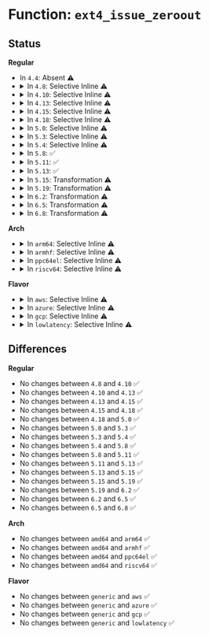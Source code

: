 # Function: <code>ext4_issue_zeroout</code>

## Status
<b>Regular</b>
<ul>
<li>
In <code>4.4</code>: Absent ⚠️
</li>
<li>
<details>
<summary>In <code>4.8</code>: Selective Inline ⚠️</summary>

```c
int ext4_issue_zeroout(struct inode *inode, ext4_lblk_t lblk, ext4_fsblk_t pblk, ext4_lblk_t len);
```

**Collision:** Unique Global

**Inline:** Selective

**Transformation:** False

**Instances:**

```
In fs/ext4/inode.c (ffffffff812c5bf0)
Location: fs/ext4/inode.c:389
Inline: True
Direct callers:
  - fs/ext4/inode.c:ext4_map_blocks
  - fs/ext4/extents.c:ext4_ext_map_blocks
  - fs/ext4/extents.c:ext4_ext_zeroout
```
**Symbols:**

```
ffffffff812c5bf0-ffffffff812c5c4c: ext4_issue_zeroout (STB_GLOBAL)
```
</details>
</li>
<li>
<details>
<summary>In <code>4.10</code>: Selective Inline ⚠️</summary>

```c
int ext4_issue_zeroout(struct inode *inode, ext4_lblk_t lblk, ext4_fsblk_t pblk, ext4_lblk_t len);
```

**Collision:** Unique Global

**Inline:** Selective

**Transformation:** False

**Instances:**

```
In fs/ext4/inode.c (ffffffff812db420)
Location: fs/ext4/inode.c:396
Inline: True
Direct callers:
  - fs/ext4/inode.c:ext4_map_blocks
  - fs/ext4/extents.c:ext4_ext_map_blocks
  - fs/ext4/extents.c:ext4_ext_zeroout
```
**Symbols:**

```
ffffffff812db420-ffffffff812db47c: ext4_issue_zeroout (STB_GLOBAL)
```
</details>
</li>
<li>
<details>
<summary>In <code>4.13</code>: Selective Inline ⚠️</summary>

```c
int ext4_issue_zeroout(struct inode *inode, ext4_lblk_t lblk, ext4_fsblk_t pblk, ext4_lblk_t len);
```

**Collision:** Unique Global

**Inline:** Selective

**Transformation:** False

**Instances:**

```
In fs/ext4/inode.c (ffffffff812ffcd0)
Location: fs/ext4/inode.c:402
Inline: True
Direct callers:
  - fs/ext4/extents.c:ext4_ext_handle_unwritten_extents
  - fs/ext4/extents.c:ext4_ext_zeroout
  - fs/ext4/inode.c:ext4_map_blocks
```
**Symbols:**

```
ffffffff812ffcd0-ffffffff812ffd29: ext4_issue_zeroout (STB_GLOBAL)
```
</details>
</li>
<li>
<details>
<summary>In <code>4.15</code>: Selective Inline ⚠️</summary>

```c
int ext4_issue_zeroout(struct inode *inode, ext4_lblk_t lblk, ext4_fsblk_t pblk, ext4_lblk_t len);
```

**Collision:** Unique Global

**Inline:** Selective

**Transformation:** False

**Instances:**

```
In fs/ext4/inode.c (ffffffff813244f0)
Location: fs/ext4/inode.c:412
Inline: True
Direct callers:
  - fs/ext4/extents.c:ext4_ext_handle_unwritten_extents
  - fs/ext4/extents.c:ext4_ext_zeroout
  - fs/ext4/inode.c:ext4_map_blocks
```
**Symbols:**

```
ffffffff813244f0-ffffffff81324549: ext4_issue_zeroout (STB_GLOBAL)
```
</details>
</li>
<li>
<details>
<summary>In <code>4.18</code>: Selective Inline ⚠️</summary>

```c
int ext4_issue_zeroout(struct inode *inode, ext4_lblk_t lblk, ext4_fsblk_t pblk, ext4_lblk_t len);
```

**Collision:** Unique Global

**Inline:** Selective

**Transformation:** False

**Instances:**

```
In fs/ext4/inode.c (ffffffff81352720)
Location: fs/ext4/inode.c:413
Inline: True
Direct callers:
  - fs/ext4/extents.c:ext4_ext_handle_unwritten_extents
  - fs/ext4/extents.c:ext4_ext_zeroout
  - fs/ext4/inode.c:ext4_map_blocks
```
**Symbols:**

```
ffffffff81352720-ffffffff81352779: ext4_issue_zeroout (STB_GLOBAL)
```
</details>
</li>
<li>
<details>
<summary>In <code>5.0</code>: Selective Inline ⚠️</summary>

```c
int ext4_issue_zeroout(struct inode *inode, ext4_lblk_t lblk, ext4_fsblk_t pblk, ext4_lblk_t len);
```

**Collision:** Unique Global

**Inline:** Selective

**Transformation:** False

**Instances:**

```
In fs/ext4/inode.c (ffffffff8136a840)
Location: fs/ext4/inode.c:413
Inline: True
Direct callers:
  - fs/ext4/extents.c:ext4_ext_handle_unwritten_extents
  - fs/ext4/extents.c:ext4_ext_zeroout
  - fs/ext4/inode.c:ext4_map_blocks
```
**Symbols:**

```
ffffffff8136a840-ffffffff8136a899: ext4_issue_zeroout (STB_GLOBAL)
```
</details>
</li>
<li>
<details>
<summary>In <code>5.3</code>: Selective Inline ⚠️</summary>

```c
int ext4_issue_zeroout(struct inode *inode, ext4_lblk_t lblk, ext4_fsblk_t pblk, ext4_lblk_t len);
```

**Collision:** Unique Global

**Inline:** Selective

**Transformation:** False

**Instances:**

```
In fs/ext4/inode.c (ffffffff81393d50)
Location: fs/ext4/inode.c:417
Inline: True
Direct callers:
  - fs/ext4/extents.c:ext4_ext_handle_unwritten_extents
  - fs/ext4/extents.c:ext4_ext_zeroout
  - fs/ext4/inode.c:ext4_map_blocks
```
**Symbols:**

```
ffffffff81393d50-ffffffff81393da8: ext4_issue_zeroout (STB_GLOBAL)
```
</details>
</li>
<li>
<details>
<summary>In <code>5.4</code>: Selective Inline ⚠️</summary>

```c
int ext4_issue_zeroout(struct inode *inode, ext4_lblk_t lblk, ext4_fsblk_t pblk, ext4_lblk_t len);
```

**Collision:** Unique Global

**Inline:** Selective

**Transformation:** False

**Instances:**

```
In fs/ext4/inode.c (ffffffff813ac6e0)
Location: fs/ext4/inode.c:426
Inline: True
Direct callers:
  - fs/ext4/extents.c:ext4_ext_handle_unwritten_extents
  - fs/ext4/extents.c:ext4_ext_zeroout
  - fs/ext4/inode.c:ext4_map_blocks
```
**Symbols:**

```
ffffffff813ac6e0-ffffffff813ac738: ext4_issue_zeroout (STB_GLOBAL)
```
</details>
</li>
<li>
<details>
<summary>In <code>5.8</code>: ✅</summary>

```c
int ext4_issue_zeroout(struct inode *inode, ext4_lblk_t lblk, ext4_fsblk_t pblk, ext4_lblk_t len);
```

**Collision:** Unique Global

**Inline:** No

**Transformation:** False

**Instances:**

```
In fs/ext4/inode.c (ffffffff813f89b0)
Location: fs/ext4/inode.c:407
Inline: False
Direct callers:
  - fs/ext4/extents.c:ext4_ext_convert_to_initialized
  - fs/ext4/extents.c:ext4_ext_convert_to_initialized
  - fs/ext4/extents.c:ext4_split_extent_at
  - fs/ext4/extents.c:ext4_split_extent_at
  - fs/ext4/extents.c:ext4_split_extent_at
  - fs/ext4/extents.c:ext4_split_extent_at
  - fs/ext4/inode.c:ext4_map_blocks
```
**Symbols:**

```
ffffffff813f89b0-ffffffff813f8a1a: ext4_issue_zeroout (STB_GLOBAL)
```
</details>
</li>
<li>
<details>
<summary>In <code>5.11</code>: ✅</summary>

```c
int ext4_issue_zeroout(struct inode *inode, ext4_lblk_t lblk, ext4_fsblk_t pblk, ext4_lblk_t len);
```

**Collision:** Unique Global

**Inline:** No

**Transformation:** False

**Instances:**

```
In fs/ext4/inode.c (ffffffff8140b080)
Location: fs/ext4/inode.c:418
Inline: False
Direct callers:
  - fs/ext4/extents.c:ext4_ext_convert_to_initialized
  - fs/ext4/extents.c:ext4_ext_convert_to_initialized
  - fs/ext4/extents.c:ext4_split_extent_at
  - fs/ext4/extents.c:ext4_split_extent_at
  - fs/ext4/extents.c:ext4_split_extent_at
  - fs/ext4/extents.c:ext4_split_extent_at
  - fs/ext4/inode.c:ext4_map_blocks
```
**Symbols:**

```
ffffffff8140b080-ffffffff8140b0ea: ext4_issue_zeroout (STB_GLOBAL)
```
</details>
</li>
<li>
<details>
<summary>In <code>5.13</code>: ✅</summary>

```c
int ext4_issue_zeroout(struct inode *inode, ext4_lblk_t lblk, ext4_fsblk_t pblk, ext4_lblk_t len);
```

**Collision:** Unique Global

**Inline:** No

**Transformation:** False

**Instances:**

```
In fs/ext4/inode.c (ffffffff81411240)
Location: fs/ext4/inode.c:419
Inline: False
Direct callers:
  - fs/ext4/extents.c:ext4_ext_convert_to_initialized
  - fs/ext4/extents.c:ext4_ext_convert_to_initialized
  - fs/ext4/extents.c:ext4_split_extent_at
  - fs/ext4/extents.c:ext4_split_extent_at
  - fs/ext4/extents.c:ext4_split_extent_at
  - fs/ext4/inode.c:ext4_map_blocks
```
**Symbols:**

```
ffffffff81411240-ffffffff814112a0: ext4_issue_zeroout (STB_GLOBAL)
```
</details>
</li>
<li>
<details>
<summary>In <code>5.15</code>: Transformation ⚠️</summary>

```c
int ext4_issue_zeroout(struct inode *inode, ext4_lblk_t lblk, ext4_fsblk_t pblk, ext4_lblk_t len);
```

**Collision:** Unique Global

**Inline:** No

**Transformation:** True

**Instances:**

```
In fs/ext4/inode.c (0)
Location: fs/ext4/inode.c:418
Inline: False
Direct callers:
  - fs/ext4/extents.c:ext4_ext_convert_to_initialized
  - fs/ext4/extents.c:ext4_ext_convert_to_initialized
  - fs/ext4/extents.c:ext4_split_extent_at
  - fs/ext4/extents.c:ext4_split_extent_at
  - fs/ext4/extents.c:ext4_split_extent_at
  - fs/ext4/inode.c:ext4_map_blocks
```
**Symbols:**

```
ffffffff81ccab2b-ffffffff81ccab67: ext4_issue_zeroout.cold (STB_LOCAL)
ffffffff81464070-ffffffff814640ec: ext4_issue_zeroout (STB_GLOBAL)
```
</details>
</li>
<li>
<details>
<summary>In <code>5.19</code>: Transformation ⚠️</summary>

```c
int ext4_issue_zeroout(struct inode *inode, ext4_lblk_t lblk, ext4_fsblk_t pblk, ext4_lblk_t len);
```

**Collision:** Unique Global

**Inline:** No

**Transformation:** True

**Instances:**

```
In fs/ext4/inode.c (0)
Location: fs/ext4/inode.c:417
Inline: False
Direct callers:
  - fs/ext4/extents.c:ext4_ext_convert_to_initialized
  - fs/ext4/extents.c:ext4_ext_convert_to_initialized
  - fs/ext4/extents.c:ext4_split_extent_at
  - fs/ext4/extents.c:ext4_split_extent_at
  - fs/ext4/extents.c:ext4_split_extent_at
  - fs/ext4/inode.c:ext4_map_blocks
```
**Symbols:**

```
ffffffff81e7d92c-ffffffff81e7d96a: ext4_issue_zeroout.cold (STB_LOCAL)
ffffffff814e35b0-ffffffff814e363e: ext4_issue_zeroout (STB_GLOBAL)
```
</details>
</li>
<li>
<details>
<summary>In <code>6.2</code>: Transformation ⚠️</summary>

```c
int ext4_issue_zeroout(struct inode *inode, ext4_lblk_t lblk, ext4_fsblk_t pblk, ext4_lblk_t len);
```

**Collision:** Unique Global

**Inline:** No

**Transformation:** True

**Instances:**

```
In fs/ext4/inode.c (0)
Location: fs/ext4/inode.c:423
Inline: False
Direct callers:
  - fs/ext4/extents.c:ext4_ext_convert_to_initialized
  - fs/ext4/extents.c:ext4_ext_convert_to_initialized
  - fs/ext4/extents.c:ext4_split_extent_at
  - fs/ext4/extents.c:ext4_split_extent_at
  - fs/ext4/extents.c:ext4_split_extent_at
  - fs/ext4/inode.c:ext4_map_blocks
```
**Symbols:**

```
ffffffff8206de96-ffffffff8206ded4: ext4_issue_zeroout.cold (STB_LOCAL)
ffffffff8157caa0-ffffffff8157cb2e: ext4_issue_zeroout (STB_GLOBAL)
```
</details>
</li>
<li>
<details>
<summary>In <code>6.5</code>: Transformation ⚠️</summary>

```c
int ext4_issue_zeroout(struct inode *inode, ext4_lblk_t lblk, ext4_fsblk_t pblk, ext4_lblk_t len);
```

**Collision:** Unique Global

**Inline:** No

**Transformation:** True

**Instances:**

```
In fs/ext4/inode.c (0)
Location: fs/ext4/inode.c:395
Inline: False
Direct callers:
  - fs/ext4/extents.c:ext4_ext_convert_to_initialized
  - fs/ext4/extents.c:ext4_ext_convert_to_initialized
  - fs/ext4/extents.c:ext4_split_extent_at
  - fs/ext4/extents.c:ext4_split_extent_at
  - fs/ext4/inode.c:ext4_map_blocks
```
**Symbols:**

```
ffffffff820edb85-ffffffff820edbc3: ext4_issue_zeroout.cold (STB_LOCAL)
ffffffff815b3ea0-ffffffff815b3f2e: ext4_issue_zeroout (STB_GLOBAL)
```
</details>
</li>
<li>
<details>
<summary>In <code>6.8</code>: Transformation ⚠️</summary>

```c
int ext4_issue_zeroout(struct inode *inode, ext4_lblk_t lblk, ext4_fsblk_t pblk, ext4_lblk_t len);
```

**Collision:** Unique Global

**Inline:** No

**Transformation:** True

**Instances:**

```
In fs/ext4/inode.c (0)
Location: fs/ext4/inode.c:395
Inline: False
Direct callers:
  - fs/ext4/extents.c:ext4_ext_convert_to_initialized
  - fs/ext4/extents.c:ext4_ext_convert_to_initialized
  - fs/ext4/extents.c:ext4_split_extent_at
  - fs/ext4/extents.c:ext4_split_extent_at
  - fs/ext4/inode.c:ext4_map_blocks
```
**Symbols:**

```
ffffffff821cacb4-ffffffff821cacf2: ext4_issue_zeroout.cold (STB_LOCAL)
ffffffff815ecca0-ffffffff815ecd2e: ext4_issue_zeroout (STB_GLOBAL)
```
</details>
</li>
</ul>
<b>Arch</b>
<ul>
<li>
<details>
<summary>In <code>arm64</code>: Selective Inline ⚠️</summary>

```c
int ext4_issue_zeroout(struct inode *inode, ext4_lblk_t lblk, ext4_fsblk_t pblk, ext4_lblk_t len);
```

**Collision:** Unique Global

**Inline:** Selective

**Transformation:** False

**Instances:**

```
In fs/ext4/inode.c (ffff800010480e78)
Location: fs/ext4/inode.c:426
Inline: True
Direct callers:
  - fs/ext4/extents.c:ext4_ext_handle_unwritten_extents
  - fs/ext4/extents.c:ext4_ext_zeroout
  - fs/ext4/inode.c:ext4_map_blocks
```
**Symbols:**

```
ffff800010480e78-ffff800010480f08: ext4_issue_zeroout (STB_GLOBAL)
```
</details>
</li>
<li>
<details>
<summary>In <code>armhf</code>: Selective Inline ⚠️</summary>

```c
int ext4_issue_zeroout(struct inode *inode, ext4_lblk_t lblk, ext4_fsblk_t pblk, ext4_lblk_t len);
```

**Collision:** Unique Global

**Inline:** Selective

**Transformation:** False

**Instances:**

```
In fs/ext4/inode.c (c0641f5c)
Location: fs/ext4/inode.c:426
Inline: True
Direct callers:
  - fs/ext4/extents.c:ext4_ext_handle_unwritten_extents
  - fs/ext4/extents.c:ext4_ext_zeroout
  - fs/ext4/inode.c:ext4_map_blocks
```
**Symbols:**

```
c0641f5c-c0641ff0: ext4_issue_zeroout (STB_GLOBAL)
```
</details>
</li>
<li>
<details>
<summary>In <code>ppc64el</code>: Selective Inline ⚠️</summary>

```c
int ext4_issue_zeroout(struct inode *inode, ext4_lblk_t lblk, ext4_fsblk_t pblk, ext4_lblk_t len);
```

**Collision:** Unique Global

**Inline:** Selective

**Transformation:** False

**Instances:**

```
In fs/ext4/inode.c (c0000000005a52b0)
Location: fs/ext4/inode.c:426
Inline: True
Direct callers:
  - fs/ext4/extents.c:ext4_ext_handle_unwritten_extents
  - fs/ext4/extents.c:ext4_ext_handle_unwritten_extents
  - fs/ext4/extents.c:ext4_ext_zeroout
  - fs/ext4/inode.c:ext4_map_blocks
```
**Symbols:**

```
c0000000005a52b0-c0000000005a5348: ext4_issue_zeroout (STB_GLOBAL)
```
</details>
</li>
<li>
<details>
<summary>In <code>riscv64</code>: Selective Inline ⚠️</summary>

```c
int ext4_issue_zeroout(struct inode *inode, ext4_lblk_t lblk, ext4_fsblk_t pblk, ext4_lblk_t len);
```

**Collision:** Unique Global

**Inline:** Selective

**Transformation:** False

**Instances:**

```
In fs/ext4/inode.c (ffffffe000309bc8)
Location: fs/ext4/inode.c:426
Inline: True
Direct callers:
  - fs/ext4/extents.c:ext4_ext_handle_unwritten_extents
  - fs/ext4/extents.c:ext4_ext_handle_unwritten_extents
  - fs/ext4/extents.c:ext4_ext_zeroout
  - fs/ext4/inode.c:ext4_map_blocks
```
**Symbols:**

```
ffffffe000309bc8-ffffffe000309c5e: ext4_issue_zeroout (STB_GLOBAL)
```
</details>
</li>
</ul>
<b>Flavor</b>
<ul>
<li>
<details>
<summary>In <code>aws</code>: Selective Inline ⚠️</summary>

```c
int ext4_issue_zeroout(struct inode *inode, ext4_lblk_t lblk, ext4_fsblk_t pblk, ext4_lblk_t len);
```

**Collision:** Unique Global

**Inline:** Selective

**Transformation:** False

**Instances:**

```
In fs/ext4/inode.c (ffffffff813a4cc0)
Location: fs/ext4/inode.c:426
Inline: True
Direct callers:
  - fs/ext4/extents.c:ext4_ext_handle_unwritten_extents
  - fs/ext4/extents.c:ext4_ext_zeroout
  - fs/ext4/inode.c:ext4_map_blocks
```
**Symbols:**

```
ffffffff813a4cc0-ffffffff813a4d18: ext4_issue_zeroout (STB_GLOBAL)
```
</details>
</li>
<li>
<details>
<summary>In <code>azure</code>: Selective Inline ⚠️</summary>

```c
int ext4_issue_zeroout(struct inode *inode, ext4_lblk_t lblk, ext4_fsblk_t pblk, ext4_lblk_t len);
```

**Collision:** Unique Global

**Inline:** Selective

**Transformation:** False

**Instances:**

```
In fs/ext4/inode.c (ffffffff81395750)
Location: fs/ext4/inode.c:426
Inline: True
Direct callers:
  - fs/ext4/extents.c:ext4_ext_handle_unwritten_extents
  - fs/ext4/extents.c:ext4_ext_zeroout
  - fs/ext4/inode.c:ext4_map_blocks
```
**Symbols:**

```
ffffffff81395750-ffffffff813957a8: ext4_issue_zeroout (STB_GLOBAL)
```
</details>
</li>
<li>
<details>
<summary>In <code>gcp</code>: Selective Inline ⚠️</summary>

```c
int ext4_issue_zeroout(struct inode *inode, ext4_lblk_t lblk, ext4_fsblk_t pblk, ext4_lblk_t len);
```

**Collision:** Unique Global

**Inline:** Selective

**Transformation:** False

**Instances:**

```
In fs/ext4/inode.c (ffffffff813a2520)
Location: fs/ext4/inode.c:426
Inline: True
Direct callers:
  - fs/ext4/extents.c:ext4_ext_handle_unwritten_extents
  - fs/ext4/extents.c:ext4_ext_zeroout
  - fs/ext4/inode.c:ext4_map_blocks
```
**Symbols:**

```
ffffffff813a2520-ffffffff813a2578: ext4_issue_zeroout (STB_GLOBAL)
```
</details>
</li>
<li>
<details>
<summary>In <code>lowlatency</code>: Selective Inline ⚠️</summary>

```c
int ext4_issue_zeroout(struct inode *inode, ext4_lblk_t lblk, ext4_fsblk_t pblk, ext4_lblk_t len);
```

**Collision:** Unique Global

**Inline:** Selective

**Transformation:** False

**Instances:**

```
In fs/ext4/inode.c (ffffffff813b6c00)
Location: fs/ext4/inode.c:426
Inline: True
Direct callers:
  - fs/ext4/extents.c:ext4_ext_handle_unwritten_extents
  - fs/ext4/extents.c:ext4_ext_zeroout
  - fs/ext4/inode.c:ext4_map_blocks
```
**Symbols:**

```
ffffffff813b6c00-ffffffff813b6c58: ext4_issue_zeroout (STB_GLOBAL)
```
</details>
</li>
</ul>

## Differences
<b>Regular</b>
<ul>
<li>
No changes between <code>4.8</code> and <code>4.10</code> ✅
</li>
<li>
No changes between <code>4.10</code> and <code>4.13</code> ✅
</li>
<li>
No changes between <code>4.13</code> and <code>4.15</code> ✅
</li>
<li>
No changes between <code>4.15</code> and <code>4.18</code> ✅
</li>
<li>
No changes between <code>4.18</code> and <code>5.0</code> ✅
</li>
<li>
No changes between <code>5.0</code> and <code>5.3</code> ✅
</li>
<li>
No changes between <code>5.3</code> and <code>5.4</code> ✅
</li>
<li>
No changes between <code>5.4</code> and <code>5.8</code> ✅
</li>
<li>
No changes between <code>5.8</code> and <code>5.11</code> ✅
</li>
<li>
No changes between <code>5.11</code> and <code>5.13</code> ✅
</li>
<li>
No changes between <code>5.13</code> and <code>5.15</code> ✅
</li>
<li>
No changes between <code>5.15</code> and <code>5.19</code> ✅
</li>
<li>
No changes between <code>5.19</code> and <code>6.2</code> ✅
</li>
<li>
No changes between <code>6.2</code> and <code>6.5</code> ✅
</li>
<li>
No changes between <code>6.5</code> and <code>6.8</code> ✅
</li>
</ul>
<b>Arch</b>
<ul>
<li>
No changes between <code>amd64</code> and <code>arm64</code> ✅
</li>
<li>
No changes between <code>amd64</code> and <code>armhf</code> ✅
</li>
<li>
No changes between <code>amd64</code> and <code>ppc64el</code> ✅
</li>
<li>
No changes between <code>amd64</code> and <code>riscv64</code> ✅
</li>
</ul>
<b>Flavor</b>
<ul>
<li>
No changes between <code>generic</code> and <code>aws</code> ✅
</li>
<li>
No changes between <code>generic</code> and <code>azure</code> ✅
</li>
<li>
No changes between <code>generic</code> and <code>gcp</code> ✅
</li>
<li>
No changes between <code>generic</code> and <code>lowlatency</code> ✅
</li>
</ul>

